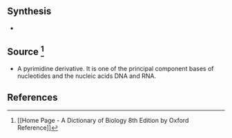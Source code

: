 ## Synthesis
- 
## Source [^1]
- A pyrimidine derivative. It is one of the principal component bases of nucleotides and the nucleic acids DNA and RNA.
## References

[^1]: [[Home Page - A Dictionary of Biology 8th Edition by Oxford Reference]]